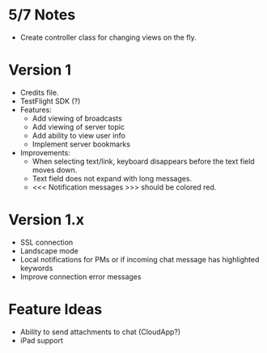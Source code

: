 # 5/7 Notes
* Create controller class for changing views on the fly.

# Version 1
* Credits file.
* TestFlight SDK (?)
* Features:
    * Add viewing of broadcasts
    * Add viewing of server topic
    * Add ability to view user info
    * Implement server bookmarks
* Improvements:
	* When selecting text/link, keyboard disappears before the text field moves down.
	* Text field does not expand with long messages.
	* <<< Notification messages >>> should be colored red.

# Version 1.x
* SSL connection
* Landscape mode
* Local notifications for PMs or if incoming chat message has highlighted keywords
* Improve connection error messages

# Feature Ideas
* Ability to send attachments to chat (CloudApp?)
* iPad support